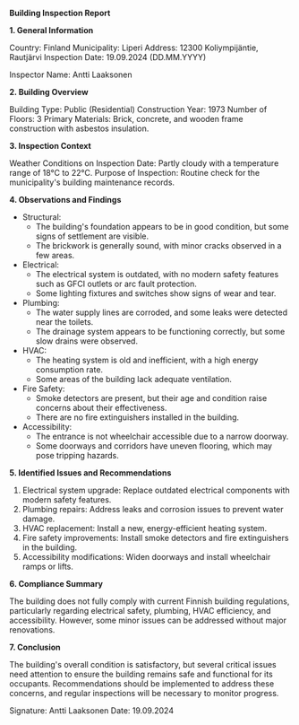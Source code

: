 **Building Inspection Report**

**1. General Information**

Country: Finland
Municipality: Liperi
Address: 12300 Koliympijäntie, Rautjärvi
Inspection Date: 19.09.2024 (DD.MM.YYYY)

Inspector Name: Antti Laaksonen

**2. Building Overview**

Building Type: Public (Residential)
Construction Year: 1973
Number of Floors: 3
Primary Materials: Brick, concrete, and wooden frame construction with asbestos insulation.

**3. Inspection Context**

Weather Conditions on Inspection Date: Partly cloudy with a temperature range of 18°C to 22°C.
Purpose of Inspection: Routine check for the municipality's building maintenance records.

**4. Observations and Findings**

* Structural:
	+ The building's foundation appears to be in good condition, but some signs of settlement are visible.
	+ The brickwork is generally sound, with minor cracks observed in a few areas.
* Electrical:
	+ The electrical system is outdated, with no modern safety features such as GFCI outlets or arc fault protection.
	+ Some lighting fixtures and switches show signs of wear and tear.
* Plumbing:
	+ The water supply lines are corroded, and some leaks were detected near the toilets.
	+ The drainage system appears to be functioning correctly, but some slow drains were observed.
* HVAC:
	+ The heating system is old and inefficient, with a high energy consumption rate.
	+ Some areas of the building lack adequate ventilation.
* Fire Safety:
	+ Smoke detectors are present, but their age and condition raise concerns about their effectiveness.
	+ There are no fire extinguishers installed in the building.
* Accessibility:
	+ The entrance is not wheelchair accessible due to a narrow doorway.
	+ Some doorways and corridors have uneven flooring, which may pose tripping hazards.

**5. Identified Issues and Recommendations**

1. Electrical system upgrade: Replace outdated electrical components with modern safety features.
2. Plumbing repairs: Address leaks and corrosion issues to prevent water damage.
3. HVAC replacement: Install a new, energy-efficient heating system.
4. Fire safety improvements: Install smoke detectors and fire extinguishers in the building.
5. Accessibility modifications: Widen doorways and install wheelchair ramps or lifts.

**6. Compliance Summary**

The building does not fully comply with current Finnish building regulations, particularly regarding electrical safety, plumbing, HVAC efficiency, and accessibility. However, some minor issues can be addressed without major renovations.

**7. Conclusion**

The building's overall condition is satisfactory, but several critical issues need attention to ensure the building remains safe and functional for its occupants. Recommendations should be implemented to address these concerns, and regular inspections will be necessary to monitor progress.

Signature: Antti Laaksonen
Date: 19.09.2024